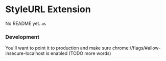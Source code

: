 # StyleURL Extension

No README yet. 🔜



### Development

You'll want to point it to production and make sure chrome://flags/#allow-insecure-localhost is enabled (TODO more words)
